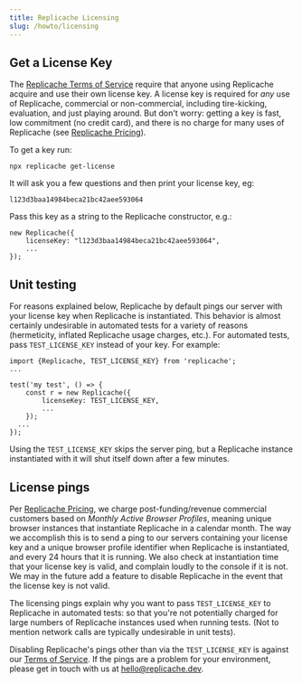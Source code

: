 ```yaml
---
title: Replicache Licensing
slug: /howto/licensing
---
```


## Get a License Key

The [Replicache Terms of Service](https://roci.dev/terms.html) require that anyone using
Replicache acquire and use their own license key. A license key is required for _any_ use
of Replicache, commercial or non-commercial, including tire-kicking, evaluation, and
just playing around. But don't worry: getting a key is fast, low commitment (no credit card),
and there is no charge for many uses of Replicache (see [Replicache Pricing](https://replicache.dev/#pricing)).

To get a key run:

```
npx replicache get-license
```

It will ask you a few questions and then print your license key, eg:

```
l123d3baa14984beca21bc42aee593064
```

Pass this key as a string to the Replicache constructor, e.g.:

```
new Replicache({
	licenseKey: "l123d3baa14984beca21bc42aee593064",
	...
});
```

## Unit testing

For reasons explained below, Replicache by default pings our server with your license key
when Replicache is instantiated. This behavior is almost certainly undesirable in automated
tests for a variety of reasons (hermeticity, inflated Replicache usage charges, etc.). For automated tests, pass
`TEST_LICENSE_KEY` instead of your key. For example:

```
import {Replicache, TEST_LICENSE_KEY} from 'replicache';
...

test('my test', () => {
	const r = new Replicache({
		licenseKey: TEST_LICENSE_KEY,
		...
	});
  ...
});
```

Using the `TEST_LICENSE_KEY` skips the server ping, but a Replicache instance
instantiated with it will shut itself down after a few minutes.

## License pings

Per [Replicache Pricing](https://replicache.dev/#pricing), we charge post-funding/revenue
commercial customers based on _Monthly Active Browser Profiles_, meaning unique browser
instances that instantiate Replicache in a calendar month. The way we accomplish this
is to send a ping to our servers containing your license key and a unique browser profile
identifier when Replicache is instantiated, and every 24 hours that it is running.
We also check at instantiation time that your license key is valid, and complain loudly
to the console if it is not. We may in the future add a feature to disable Replicache in the event that the license key is not valid.

The licensing pings explain why you want to pass `TEST_LICENSE_KEY` to Replicache in
automated tests: so that you're not potentially charged for large numbers of Replicache
instances used when running tests. (Not to mention network calls are typically undesirable
in unit tests).

Disabling Replicache's pings other than via the `TEST_LICENSE_KEY` is against our [Terms of Service](https://roci.dev/terms.html). If the pings are a problem for your environment, please get in touch with us at [hello@replicache.dev](mailto:hello@replicache.dev).
